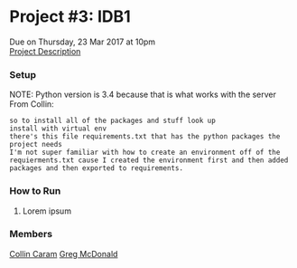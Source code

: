 # Project #3: IDB1
Due on Thursday, 23 Mar 2017 at 10pm  
[Project Description](http://www.cs.utexas.edu/users/downing/cs373/projects/IDB1.html)

### Setup
NOTE: Python version is 3.4 because that is what works with the server  
From Collin:
```
so to install all of the packages and stuff look up
install with virtual env 
there's this file requirements.txt that has the python packages the project needs
I'm not super familiar with how to create an environment off of the requierments.txt cause I created the environment first and then added packages and then exported to requirements.
```

### How to Run
1. Lorem ipsum

### Members
[Collin Caram](https://github.com/collinc777)
[Greg McDonald](https://github.com/gregorymcdonald)
